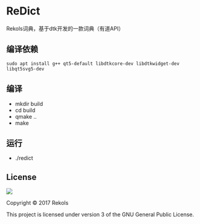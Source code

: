 # ReDict

Rekols词典，基于dtk开发的一款词典（有道API）

## 编译依赖

`sudo apt install g++ qt5-default libdtkcore-dev libdtkwidget-dev libqt5svg5-dev`

## 编译

* mkdir build
* cd build
* qmake ..
* make

## 运行

* ./redict

## License

![](http://www.gnu.org/graphics/gplv3-127x51.png)

Copyright © 2017 Rekols

This project is licensed under version 3 of the GNU General Public License.

